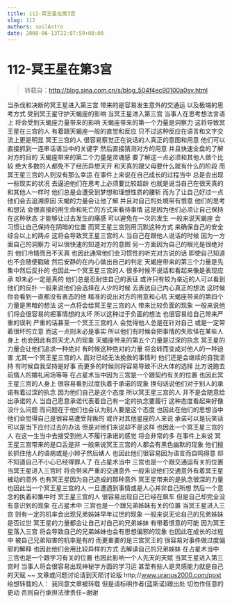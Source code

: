 ```yaml
---
title: 112-冥王星在第3宫
slug: 112
authors: soilAstro
date: 2008-06-13T22:07:59+08:00
---
```

# 112-冥王星在第3宫

> 转载自：http://blog.sina.com.cn/s/blog_504f4ec90100a0sv.html

当杀伐和决断的冥王星进入第三宫
带来的是容易发生意外的交通运
以及极端的思考方式
受到冥王星守护天蝎座的影响
当冥王星进入第三宫
当事人在思考想法言语上
将会受到天蝎座力量带来的影响
天蝎座带来的第一个力量是洞察力
这将导致冥王星在三宫的人
有着跟天蝎座一般的直觉和反应
只不过这种反应在语言和文字交流上更是明显
冥王三宫的人
很容易察觉正在说话的人真正的意图和用意
他们可以直接抓到一连串话语当中的关键字
然后直接猜测对方的用意
并且快速全盘的了解对方的目的
天蝎座带来的第二个力量是灵魂感
要了解这一点必须和其他人做个比较
绝大多数的人都免不了经历异想天开
和天真的跟父母要什么就有什么的阶段
而冥王星三宫的人则没有那么幸运
在事件上来说在自己成长的过程当中
总是会出现一些现实的状况
去逼迫他们在思考上必须要比较超龄
也就是说当自己在很天真的和其他人一样时
他们总是会遭受到梦想和理想性质的腰斩
而为了让自己好过一点
他们会去追溯原因
天蝎的力量会让他了解
并且对自己的处境带有恨意
他们的思考和想法
会很直接的用生命和死亡的方式来看待事情
这是因为他们必须让自己保持在这种状态
才能够让过去发生的痛感
可以避免在一次的发生
一般来说天蝎座
会习惯让自己保持在阴暗的位置
而冥王星三宫则用沉默这种方式
来确保自己的安全
综合以上的两点
这将会导致冥王星三宫的人
当自己在跟他人说话的时候
因为一方面自己的洞察力
可以很快速的知道对方的意图
另一方面因为自己的眼光是很绝对的
他们冷情而且不天真
也因此通常他们会习惯性的听完对方说的话
即使自己知道也不会随便戳破
然后安静的在内心做出自己的判定
天蝎座带来的第三个力量是先集中然后反扑的
也因此一个冥王星三宫的人
很多时候不说话和看起来像是表现应承
却未必一定是真的
他们总是忍耐住自己的表征
或许只有较为亲近的人可以看到他们的反扑
一般来说他们会选择在人少的时候
去表达自己内心真正的想法
这时候你会看到一直都没有表态的他
精准的说出对方的用意和心机
天蝎座带来的第四个力量是黑暗的想法
这一点将会给冥王星三宫的人
带来比较负面的现象
一般来说他们将会很容易的把事情想的太坏
所以这种过于负面的想法
也很容易给自己带来严重的误判
严重的话甚至一个冥王三宫的人
会觉得他人总是在针对自己
或是一定带着很坏的立意
而这一点则未必是事实
所以他们有时候会把事情的失败怪在某些人身上
也会因此有怨天尤人的现象
天蝎座带来的第五个力量是过深的执念
冥王星的力量会让他们追求一种绝对
有时候这种绝对的力量
将会转而变成对他人的一种迫害
尤其一个冥王星三宫的人
面对已经无法挽救的事情时
他们还是会继续的自我坚持
有时候自我坚持是好事
而更多的时候则将容易导致不识大体的选择
比方说跑去前情人的婚礼闹场等等
在占星术当中因为三宫是一个跟契约有关的位置
也因此冥王星三宫的人身上
很容易看到过度执着于承诺的现象
换句话说他们对于别人的承诺有着过深的执念
因为他们自己是这个态度
所以冥王星三宫的人
并不是会随意给出承诺的人
当自己愿意承诺代表着自己有一定的执念要履行
这种态度看起来好像没什么问题
而问题在于他们也会认为别人要是这个态度
也因此在他们的思想当中
他们会觉得自己是很容易遭受背叛的
或许对其他星座的人来说
承诺可以是玩笑话
可以是当下应付过去的办法
但是对他们来说却不是这样
也因此一个冥王星三宫的人
在这一生当中去接受到他人不履行承诺的感觉
将会非常的多
在事件上来说
冥王星三宫带来的是口舌是非
一般来说冥王三宫的人都会有黑色幽默的现象
他们擅长抓住他人的语病或是小辫子然后婊人
也因此他们很容易因为语言而自鸣得意
却不知道自己不小心已经得罪人了
在占星术当中
三宫也是一个跟交通运有关的位置
当冥王星进入三宫时
将会带来严重的交通意外
一般来说他们交通意外有着冥王星被动的意外
也有冥王星因为自己造成的那种意外
冥王星带来的是执念很深的力量
也因此当一个冥王星三宫的人
一旦遭遇到事情或是人心并非自己所想
然后一个意念的执着和集中时
冥王星三宫的人
很容易出现自己已经在飙车
但是自己却完全没有意识到的现象
在占星术中
三宫也是一个跟兄弟姊妹有关的位置
当冥王星进入三宫
则有一定的机率会出现兄弟姊妹早年过世的现象
一般来说无论自己的兄弟姊妹是否过世
冥王星的力量都会让自己对自己的兄弟姊妹
有带着恨意的可能
因为冥王星落入三宫
将会导致自己的兄弟姊妹也会有思想偏邪的现象
也因此在成长的过程中
被自己兄弟陷害的机率是有的
而更重要的是三宫冥王的
很容易对事件做过度偏邪的解释
也因此他们会用比较异样的方式
去解读自己的兄弟姊妹
在占星术当中
三宫也是一个跟学习有关的位置
也因此影响一个人先天的天赋
当冥王星进入第三宫时
当事人将会很容易出现神秘学方面的学习运
甚至有些人是灵感能力就是自己的天赋
~~
文章或问题讨论请到天陨讨论版
http;//www.uranus2000.com/post
给想转载的人：
我同意文章被转载
但是请标明作者(蓝斯诺)跟出处
切勿作任意的更动
否则自行承担法律责任~谢谢


  